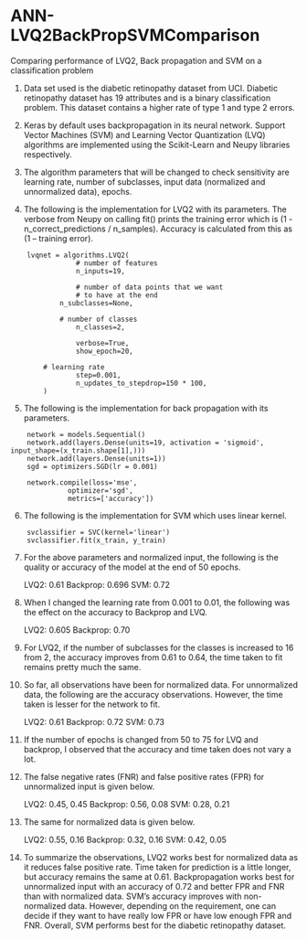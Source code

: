 # ANN-LVQ2BackPropSVMComparison
Comparing performance of LVQ2, Back propagation and SVM on a classification problem

1.	Data set used is the diabetic retinopathy dataset from UCI. Diabetic retinopathy dataset has 19 attributes and is a binary classification problem. This dataset contains a higher rate of type 1 and type 2 errors.

2.	Keras by default uses backpropagation in its neural network. Support Vector Machines (SVM) and Learning Vector Quantization (LVQ) algorithms are implemented using the Scikit-Learn and Neupy libraries respectively.

3.	The algorithm parameters that will be changed to check sensitivity are learning rate, number of subclasses, input data (normalized and unnormalized data), epochs.

4.	The following is the implementation for LVQ2 with its parameters. The verbose from Neupy on calling fit() prints the training error which is (1 - n_correct_predictions / n_samples). Accuracy is calculated from this as (1 – training error).

```
	lvqnet = algorithms.LVQ2(
        		# number of features
        		n_inputs=19,

        		# number of data points that we want
        		# to have at the end
       		n_subclasses=None,

       	 	# number of classes
        		n_classes=2,

        		verbose=True,
        		show_epoch=20,
		
		# learning rate
        		step=0.001,
        		n_updates_to_stepdrop=150 * 100,
    	)
 ```

5.	The following is the implementation for back propagation with its parameters.

```
	network = models.Sequential()
	network.add(layers.Dense(units=19, activation = 'sigmoid', input_shape=(x_train.shape[1],)))
	network.add(layers.Dense(units=1))
	sgd = optimizers.SGD(lr = 0.001)

	network.compile(loss='mse',
              optimizer='sgd',
              metrics=['accuracy'])
```

6.	The following is the implementation for SVM which uses linear kernel.

```
	svclassifier = SVC(kernel='linear')
	svclassifier.fit(x_train, y_train)
```

7.	For the above parameters and normalized input, the following is the quality or accuracy of the model at the end of 50 epochs.

	LVQ2: 0.61
	Backprop: 0.696 
	SVM: 0.72

8.	When I changed the learning rate from 0.001 to 0.01, the following was the effect on the accuracy to Backprop and LVQ.

	LVQ2: 0.605
	Backprop: 0.70

9.	For LVQ2, if the number of subclasses for the classes is increased to 16 from 2, the accuracy improves from 0.61 to 0.64, the time taken to fit remains pretty much the same.

10.	So far, all observations have been for normalized data. For unnormalized data, the following are the accuracy observations. However, the time taken is lesser for the network to fit.

	LVQ2: 0.61
	Backprop: 0.72
	SVM: 0.73

11.	If the number of epochs is changed from 50 to 75 for LVQ and backprop, I observed that the accuracy and time taken does not vary a lot.

12.	The false negative rates (FNR) and false positive rates (FPR) for unnormalized input is given below.

	LVQ2: 0.45, 0.45
	Backprop: 0.56, 0.08
	SVM: 0.28, 0.21

13.	The same for normalized data is given below.

	LVQ2: 0.55, 0.16
	Backprop: 0.32, 0.16
	SVM: 0.42, 0.05

14.	To summarize the observations, LVQ2 works best for normalized data as it reduces false positive rate. Time taken for prediction is a little longer, but accuracy remains the same at 0.61. Backpropagation works best for unnormalized input with an accuracy of 0.72 and better FPR and FNR than with normalized data. SVM’s accuracy improves with non-normalized data. However, depending on the requirement, one can decide if they want to have really low FPR or have low enough FPR and FNR. Overall, SVM performs best for the diabetic retinopathy dataset.
